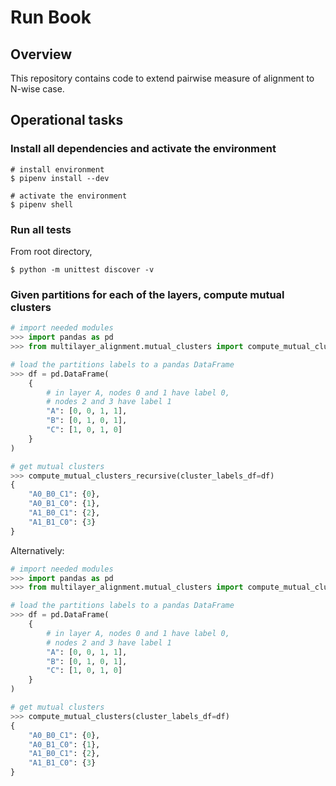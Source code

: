 # Run Book

## Overview

This repository contains code to extend pairwise measure of alignment
to N-wise case.

## Operational tasks

### Install all dependencies and activate the environment

```shell
# install environment
$ pipenv install --dev

# activate the environment
$ pipenv shell
```

### Run all tests

From root directory,

```shell
$ python -m unittest discover -v
```

### Given partitions for each of the layers, compute mutual clusters

```python
# import needed modules
>>> import pandas as pd
>>> from multilayer_alignment.mutual_clusters import compute_mutual_clusters_recursive

# load the partitions labels to a pandas DataFrame
>>> df = pd.DataFrame(
    {
        # in layer A, nodes 0 and 1 have label 0,
        # nodes 2 and 3 have label 1
        "A": [0, 0, 1, 1],
        "B": [0, 1, 0, 1],
        "C": [1, 0, 1, 0]
    }
)

# get mutual clusters
>>> compute_mutual_clusters_recursive(cluster_labels_df=df)
{
    "A0_B0_C1": {0},
    "A0_B1_C0": {1},
    "A1_B0_C1": {2},
    "A1_B1_C0": {3}
}
```

Alternatively:

```python
# import needed modules
>>> import pandas as pd
>>> from multilayer_alignment.mutual_clusters import compute_mutual_clusters

# load the partitions labels to a pandas DataFrame
>>> df = pd.DataFrame(
    {
        # in layer A, nodes 0 and 1 have label 0,
        # nodes 2 and 3 have label 1
        "A": [0, 0, 1, 1],
        "B": [0, 1, 0, 1],
        "C": [1, 0, 1, 0]
    }
)

# get mutual clusters
>>> compute_mutual_clusters(cluster_labels_df=df)
{
    "A0_B0_C1": {0},
    "A0_B1_C0": {1},
    "A1_B0_C1": {2},
    "A1_B1_C0": {3}
}
```

